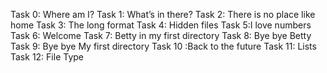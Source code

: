 Task 0: Where am I?
Task 1: What’s in there?
Task 2: There is no place like home
Task 3: The long format
Task 4: Hidden files
Task 5:I love numbers
Task 6: Welcome
Task 7: Betty in my first directory
Task 8: Bye bye Betty
Task 9: Bye bye My first directory
Task 10 :Back to the future
Task 11: Lists
Task 12: File Type
